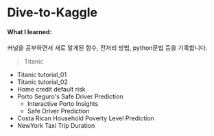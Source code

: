 # Dive-to-Kaggle
#### What I learned:
커널을 공부하면서 새로 알게된 함수, 전처리 방법, python문법 등을 기록합니다.

> Titanic
  * Titanic tutorial_01
  * Titanic tutorial_02
* Home credit default risk
* Porto Seguro's Safe Driver Prediction
  * Interactive Porto Insights
  * Safe Driver Prediction
* Costa Rican Household Poverty Level Prediction
* NewYork Taxi Trip Duration
